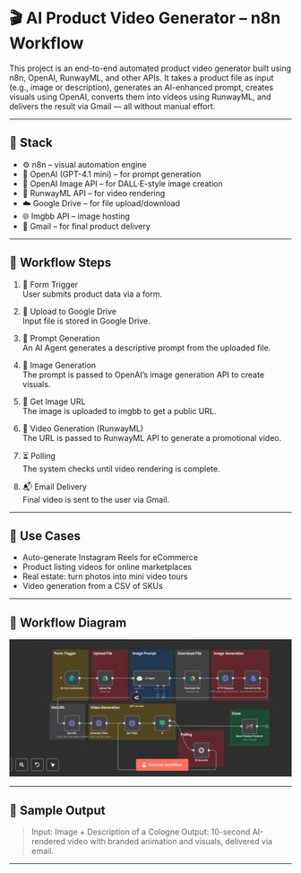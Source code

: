 # 🎬 AI Product Video Generator – n8n Workflow

This project is an end-to-end automated product video generator built using n8n, OpenAI, RunwayML, and other APIs. It takes a product file as input (e.g., image or description), generates an AI-enhanced prompt, creates visuals using OpenAI, converts them into videos using RunwayML, and delivers the result via Gmail — all without manual effort.

---

## 🔧 Stack

- ⚙️ n8n – visual automation engine
- 🤖 OpenAI (GPT-4.1 mini) – for prompt generation
- 🎨 OpenAI Image API – for DALL·E-style image creation
- 🎥 RunwayML API – for video rendering
- ☁️ Google Drive – for file upload/download
- 🌐 Imgbb API – image hosting
- 📧 Gmail – for final product delivery

---

## 🔄 Workflow Steps

1. 📝 Form Trigger  
   User submits product data via a form.

2. 📁 Upload to Google Drive  
   Input file is stored in Google Drive.

3. 🤖 Prompt Generation  
   An AI Agent generates a descriptive prompt from the uploaded file.

4. 🎨 Image Generation  
   The prompt is passed to OpenAI’s image generation API to create visuals.

5. 🔗 Get Image URL  
   The image is uploaded to imgbb to get a public URL.

6. 🎥 Video Generation (RunwayML)  
   The URL is passed to RunwayML API to generate a promotional video.

7. ⏳ Polling  
   The system checks until video rendering is complete.

8. 📬 Email Delivery  
   Final video is sent to the user via Gmail.

---

## 🧠 Use Cases

- Auto-generate Instagram Reels for eCommerce
- Product listing videos for online marketplaces
- Real estate: turn photos into mini video tours
- Video generation from a CSV of SKUs

---

## 📸 Workflow Diagram

![Workflow Screenshot](assets/product_videography_n8n_SS.png)

---

## 🧪 Sample Output

> Input: Image + Description of a Cologne 
> Output: 10-second AI-rendered video with branded animation and visuals, delivered via email.

---
